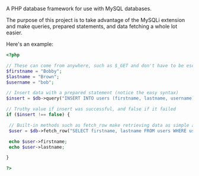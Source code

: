 A PHP database framework for use with MySQL databases.

The purpose of this project is to take advantage of the MySQLi extension and make queries, prepared statements, and data fetching a whole lot easier.

Here's an example:

```php
<?php

// These can come from anywhere, such as $_GET and don't have to be escaped
$firstname = "Bobby";
$lastname = "Brown";
$username = "bob";

// Insert data with a prepared statement (notice the easy syntax)
$insert = $db->query("INSERT INTO users (firstname, lastname, username) VALUES(?, ?, ?)", array($firstname, $lastname, $username));

// Truthy value if insert was successful, and false if it failed
if ($insert !== false) {

 // Built-in methods such as fetch_row make retrieving data as simple as:
 $user = $db->fetch_row("SELECT firstname, lastname FROM users WHERE username = 'bob'");

 echo $user->firstname;
 echo $user->lastname;

}

?>
```